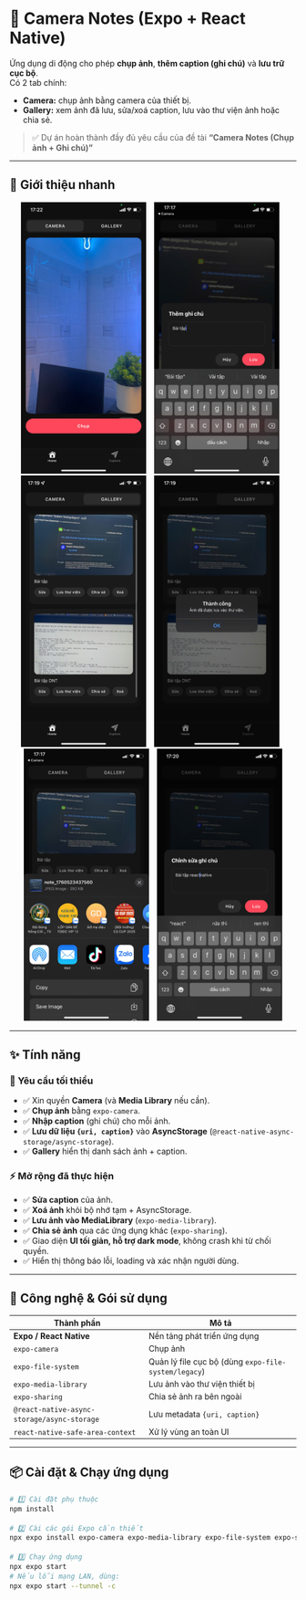 # 📸 Camera Notes (Expo + React Native)

Ứng dụng di động cho phép **chụp ảnh**, **thêm caption (ghi chú)** và **lưu trữ cục bộ**.  
Có 2 tab chính:
- **Camera:** chụp ảnh bằng camera của thiết bị.  
- **Gallery:** xem ảnh đã lưu, sửa/xoá caption, lưu vào thư viện ảnh hoặc chia sẻ.

> ✅ Dự án hoàn thành đầy đủ yêu cầu của đề tài **“Camera Notes (Chụp ảnh + Ghi chú)”**

---

## 🧩 Giới thiệu nhanh

<p align="center">

  <img src="./assets/home.jpg" width="220" style="margin-right:10px;" />
  <img src="./assets/add_note.jpeg" width="220" style="margin-right:10px;" />
  <img src="./assets/gallery.jpeg" width="220" style="margin-right:10px;" />
  <img src="./assets/save_image.jpg" width="220" style="margin-right:10px;" />
  <img src="./assets/share_image.jpeg" width="220" style="margin-right:10px;" />
  <img src="./assets/update_note.jpg" width="220" />
</p>

---

## ✨ Tính năng

### 🧱 Yêu cầu tối thiểu
- ✅ Xin quyền **Camera** (và **Media Library** nếu cần).  
- ✅ **Chụp ảnh** bằng `expo-camera`.  
- ✅ **Nhập caption** (ghi chú) cho mỗi ảnh.  
- ✅ **Lưu dữ liệu `{uri, caption}`** vào **AsyncStorage** (`@react-native-async-storage/async-storage`).  
- ✅ **Gallery** hiển thị danh sách ảnh + caption.

### ⚡ Mở rộng đã thực hiện
- ✅ **Sửa caption** của ảnh.  
- ✅ **Xoá ảnh** khỏi bộ nhớ tạm + AsyncStorage.  
- ✅ **Lưu ảnh vào MediaLibrary** (`expo-media-library`).  
- ✅ **Chia sẻ ảnh** qua các ứng dụng khác (`expo-sharing`).  
- ✅ Giao diện **UI tối giản, hỗ trợ dark mode**, không crash khi từ chối quyền.  
- ✅ Hiển thị thông báo lỗi, loading và xác nhận người dùng.

---

## 🧰 Công nghệ & Gói sử dụng

| Thành phần | Mô tả |
|-------------|--------|
| **Expo / React Native** | Nền tảng phát triển ứng dụng |
| `expo-camera` | Chụp ảnh |
| `expo-file-system` | Quản lý file cục bộ (dùng `expo-file-system/legacy`) |
| `expo-media-library` | Lưu ảnh vào thư viện thiết bị |
| `expo-sharing` | Chia sẻ ảnh ra bên ngoài |
| `@react-native-async-storage/async-storage` | Lưu metadata `{uri, caption}` |
| `react-native-safe-area-context` | Xử lý vùng an toàn UI |

---

## 📦 Cài đặt & Chạy ứng dụng

```bash
# 1️⃣ Cài đặt phụ thuộc
npm install

# 2️⃣ Cài các gói Expo cần thiết
npx expo install expo-camera expo-media-library expo-file-system expo-sharing @react-native-async-storage/async-storage react-native-safe-area-context

# 3️⃣ Chạy ứng dụng
npx expo start
# Nếu lỗi mạng LAN, dùng:
npx expo start --tunnel -c

